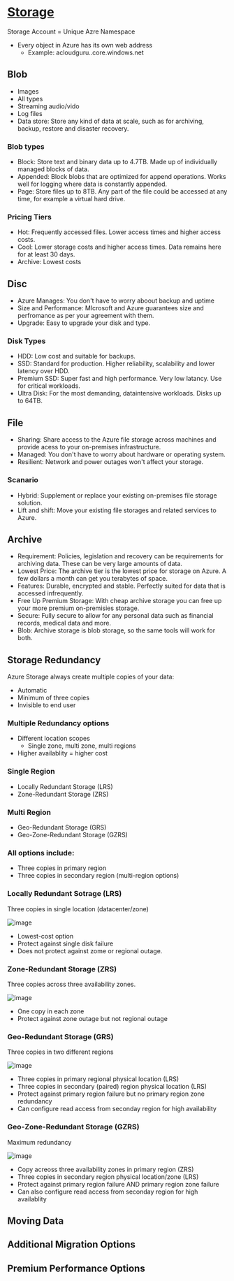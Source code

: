 # [Storage](https://learn.microsoft.com/hu-hu/training/modules/describe-azure-storage-services/2-accounts)
Storage Account = Unique Azre Namespace

- Every object in Azure has its own web address
  - Example: acloudguru.<storage-type>.core.windows.net
  
## Blob
- Images
- All types
- Streaming audio/vido
- Log files
- Data store: Store any kind of data at scale, such as for archiving, backup, restore and disaster recovery.

### Blob types
- Block: Store text and binary data up to 4.7TB. Made up of individually managed blocks of data.
- Appended: Block blobs that are optimized for append operations. Works well for logging where data is constantly appended.
- Page: Store files up to 8TB. Any part of the file could be accessed at any time, for example a virtual hard drive.

### Pricing Tiers
- Hot: Frequently accessed files. Lower access times and higher access costs.
- Cool: Lower storage costs and higher access times. Data remains here for at least 30 days.
- Archive: Lowest costs

## Disc
- Azure Manages: You don't have to worry aboout backup and uptime
- Size and Performance: MIcrosoft and Azure guarantees size and perfromance as per your agreement with them.
- Upgrade: Easy to upgrade your disk and type.

### Disk Types
- HDD: Low cost and suitable for backups.
- SSD: Standard for production. Higher reliability, scalability and lower latency over HDD.
- Premium SSD: Super fast and high performance. Very low latancy. Use for critical workloads.
- Ultra Disk: For the most demanding, dataintensive workloads. Disks up to 64TB.

## File
- Sharing: Share access to the Azure file storage across machines and provide acess to your on-premises infrastructure.
- Managed: You don't have to worry about hardware or operating system.
- Resilient: Network and power outages won't affect your storage.

### Scanario
- Hybrid: Supplement or replace your existing on-premises file storage solution.
- Lift and shift: Move your existing file storages and related services to Azure.

## Archive
- Requirement: Policies, legislation and recovery can be requirements for archiving data. These can be very large amounts of data.
- Lowest Price: The archive tier is the lowest price for storage on Azure. A few dollars a month can get you terabytes of space.
- Features: Durable, encrypted and stable. Perfectly suited for data that is accessed infrequently.
- Free Up Premium Storage: With cheap archive storage you can free up your more premium on-premisies storage.
- Secure: Fully secure to allow for any personal data such as financial records, medical data and more.
- Blob: Archive storage is blob storage, so the same tools will work for both.

## Storage Redundancy
Azure Storage always create multiple copies of your data:
- Automatic
- Minimum of three copies
- Invisible to end user
  
### Multiple Redundancy options
- Different location scopes
  - Single zone, multi zone, multi regions
- Higher availablity = higher cost
  
### Single Region
  - Locally Redundant Storage (LRS)
  - Zone-Redundant Storage (ZRS)

### Multi Region
  - Geo-Redundant Storage (GRS)
  - Geo-Zone-Redundant Storage (GZRS)
  
 ### All options include:
  - Three copies in primary region
  - Three copies in secondary region (multi-region options)
  
### Locally Redundant Sotrage (LRS)
Three copies in single location (datacenter/zone)

![image](https://user-images.githubusercontent.com/48266482/224627316-19996fef-79b9-4ff0-b7f1-5b9a9fa0b9d9.png)
  
  - Lowest-cost option
  - Protect against single disk failure
  - Does not protect against zome or regional outage.

### Zone-Redundant Storage (ZRS)
Three copies across three availability zones.
  
![image](https://user-images.githubusercontent.com/48266482/224627647-b967343e-149c-4ad1-9c99-6022e0d50074.png)

  - One copy in each zone
  - Protect against zone outage but not regional outage
  
### Geo-Redundant Storage (GRS)
Three copies in two different regions

![image](https://user-images.githubusercontent.com/48266482/224628282-dff1103e-6b4e-4499-9a9c-de174c8539b1.png)
  
  - Three copies in primary regional physical location (LRS)
  - Three copies in secondary (paired) region physical location (LRS)
  - Protect against primary region failure but no primary region zone redundancy
  - Can configure read access from seconday region for high availability
  
### Geo-Zone-Redundant Storage (GZRS)
Maximum redundancy
 
![image](https://user-images.githubusercontent.com/48266482/224629110-5ca468f2-0bc8-4c0d-842c-94dbdd043d87.png)
 
  - Copy acreoss three availability zones in primary region (ZRS)
  - Three copies in secondary region physical location/zone (LRS)
  - Protect against primary region failure AND primary region zone failure
  - Can also configure read access from seconday region for high availablity
  
## Moving Data

## Additional Migration Options

## Premium Performance Options
